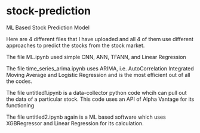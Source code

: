# stock-prediction
ML Based Stock Prediction Model

Here are 4 different files that I have uploaded and all 4 of them use different approaches to predict the stocks from the stock market.

The file ML.ipynb used simple CNN, ANN, TFANN, and Linear Regression

The file time_series_arima.ipynb uses ARIMA, i.e. AutoCorrelation Integrated Moving Average and Logistic Regression and is the most efficient out of all the codes.

The file untitled1.ipynb is a data-collector python code whcih can pull out the data of a particular stock. This code uses an API of Alpha Vantage for its functioning

The file untitled2.ipynb again is a ML based software which uses XGBRegressor and Linear Regression for its calculation.
